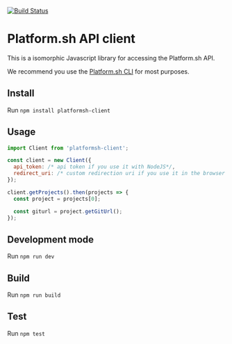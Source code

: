 [![Build Status](https://travis-ci.org/platformsh/platformsh-client-js.svg?branch=master)](https://travis-ci.org/platformsh/platformsh-client-js)
# Platform.sh API client

This is a isomorphic Javascript library for accessing the Platform.sh API.

We recommend you use the [Platform.sh CLI](https://github.com/platformsh/platformsh-cli) for most purposes.

## Install

Run ``` npm install platformsh-client ```

## Usage

```Javascript
import Client from 'platformsh-client';

const client = new Client({
  api_token: /* api token if you use it with NodeJS*/,
  redirect_uri: /* custom redirection uri if you use it in the browser (current uri by default)*/
});

client.getProjects().then(projects => {
  const project = projects[0];

  const giturl = project.getGitUrl();
});

```

## Development mode

Run ``` npm run dev ```

## Build

Run ``` npm run build ```

## Test

Run ``` npm test ```
